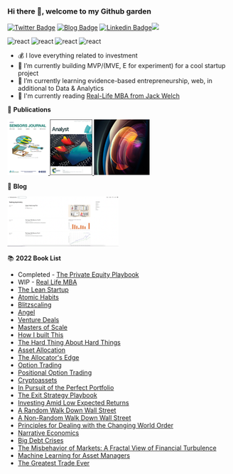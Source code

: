 ### Hi there :wave:, welcome to my Github garden

[![Twitter Badge](https://img.shields.io/badge/-fred__yu1-blue?style=flat&logo=Twitter&logoColor=white&link=https://www.twitter.com/fred_yu1)](https://www.twitter.com/fred_yu1) [![Blog Badge](https://img.shields.io/badge/-Personal%20Blog-47CCCC?style=flat&logo=Google-Chrome&logoColor=white&link=https://fredyu.me/)](https://www.fredyu.me/) [![Linkedin Badge](https://img.shields.io/badge/-FredYu-blue?style=flat&logo=Linkedin&logoColor=white&link=https://www.linkedin.com/in/fy2/)](https://www.linkedin.com/in/fy2/)![](https://visitor-badge.glitch.me/badge?page_id=https://github.com/fredyuu&style=flat-square&color=0088cc)


<p align="left">
<img src="https://www.r-project.org/Rlogo.png" alt="react" width="25" height="25" />
<img src="https://img.icons8.com/cotton/344/book.png" alt="react" width="25" height="25" />
<img src="https://img.icons8.com/material/452/programming.png" alt="react" width="25" height="25" />
<img src="https://img.icons8.com/external-xnimrodx-lineal-color-xnimrodx/344/external-invest-marketing-xnimrodx-lineal-color-xnimrodx.png" alt="react" width="25" height="25" />
</p>

-   💰 I love everything related to investment
-   :telescope: I’m currently building MVP/(MVE, E for experiment) for a cool startup project
-   :seedling: I’m currently learning evidence-based entrepreneurship, web, in additional to Data & Analytics
-   :book: I'm currently reading [Real-Life MBA from Jack Welch](https://www.amazon.com/Real-Life-MBA-Winning-Building-Growing/dp/0062362801)

:school: **Publications**

<p float="left">
    <a href="https://doi.org/10.1109/JSEN.2019.2961419">
     <img alt="Vis" src="images/ieee.png" title="Fluorescence-Based Determination of Olive Oil Quality Using an Endoscopic Smart Mobile Spectrofluorimeter" height="125">
    </a>
    <a href="https://doi.org/10.1039/C7AN00535K">
     <img alt="Vis" src="images/analyst.jpeg" title="Time-resolved and temperature tuneable measurements of fluorescent intensity using a smartphone fluorimeter" height="125">
    </a>
    <a href="https://doi.org/10.1364/APOS.2016.W2A.2">
     <img alt="Vis" src="images/optica.jpeg" title="Temperature Controlled Portable Smartphone Fluorimeter" height="125">
    </a>
</p>

:memo: **Blog**

<p float="left">
    <a href="https://fredyu.me/">
     <img alt="Vis" src="images/blog.png" title="Visual Blog" width="250">
    </a>
</p>

📚 **2022 Book List**

- Completed - [The Private Equity Playbook](https://www.amazon.com/Private-Equity-Playbook-Managements-Working-ebook/dp/B07NFXRL3K/)
- WIP - [Real Life MBA](https://www.amazon.com/Real-Life-MBA-Winning-Building-Growing/dp/0062362801)
- [The Lean Startup](https://www.amazon.com/Lean-Startup-Entrepreneurs-Continuous-Innovation/dp/0307887898)
- [Atomic Habits](https://www.amazon.com/Atomic-Habits-Proven-Build-Break-ebook/dp/B07D23CFGR)
- [Blitzscaling](https://www.amazon.com/Blitzscaling-Lightning-Fast-Building-Massively-Companies-ebook/dp/B07BBR9KCY/)
- [Angel](https://www.amazon.com/Angel-Invest-Technology-Startups-Timeless-Investor/dp/0062560700)
- [Venture Deals](https://www.amazon.com/dp/B07YL8NHLH)
- [Masters of Scale](https://www.amazon.com/Masters-Scale-Surprising-successful-entrepreneurs-ebook/dp/B08PK2HR6H/)
- [How I built This](https://www.amazon.com/How-Built-This-Unexpected-Entrepreneurs-ebook/dp/B086ML44T1/)
- [The Hard Thing About Hard Things](https://www.amazon.com/Hard-Thing-About-Hard-Things-audiobook/dp/B00I0A6HUO)
- [Asset Allocation](https://www.amazon.com/gp/product/B09BBW5MSK)
- [The Allocator's Edge](https://www.amazon.com/Allocators-Edge-alternative-investments-diversification-ebook/dp/B097RL8W37)
- [Option Trading](https://www.amazon.com/dp/0470497106)
- [Positional Option Trading](https://www.amazon.com/dp/1119583519)
- [Cryptoassets](https://www.amazon.com/Cryptoassets-Innovative-Investors-Bitcoin-Beyond-ebook/dp/B0743MPV9R)
- [In Pursuit of the Perfect Portfolio](https://www.amazon.com/gp/product/B08WYR662K)
- [The Exit Strategy Playbook](https://www.amazon.com/Exit-Strategy-Playbook-Definitive-Selling-Business-ebook/dp/B09D37DS6T)
- [Investing Amid Low Expected Returns](https://www.amazon.com/Investing-Amid-Low-Expected-Returns/dp/1119860199)
- [A Random Walk Down Wall Street](https://www.amazon.com/Random-Walk-Down-Wall-Street/dp/0393358380)
- [A Non-Random Walk Down Wall Street](https://www.amazon.com/Non-Random-Walk-Down-Wall-Street/dp/0691092567)
- [Principles for Dealing with the Changing World Order](https://www.amazon.com/dp/1982160276)
- [Narrative Economics](https://www.amazon.com/gp/product/B087YYKL79)
- [Big Debt Crises](https://www.amazon.com/dp/057856565X)
- [The Misbehavior of Markets: A Fractal View of Financial Turbulence](https://www.amazon.com/dp/0465043577)
- [Machine Learning for Asset Managers](https://www.amazon.com/Machine-Learning-Managers-Elements-Quantitative/dp/1108792898/)
- [The Greatest Trade Ever](https://www.amazon.com/dp/0385529945)
